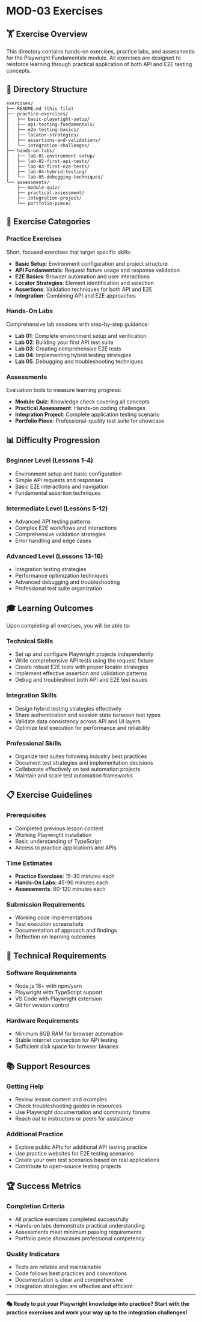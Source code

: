 # MOD-03 Exercises

## 🏋️ Exercise Overview

This directory contains hands-on exercises, practice labs, and assessments for the Playwright Fundamentals module. All exercises are designed to reinforce learning through practical application of both API and E2E testing concepts.

## 📁 Directory Structure

```
exercises/
├── README.md (this file)
├── practice-exercises/
│   ├── basic-playwright-setup/
│   ├── api-testing-fundamentals/
│   ├── e2e-testing-basics/
│   ├── locator-strategies/
│   ├── assertions-and-validations/
│   └── integration-challenges/
├── hands-on-labs/
│   ├── lab-01-environment-setup/
│   ├── lab-02-first-api-tests/
│   ├── lab-03-first-e2e-tests/
│   ├── lab-04-hybrid-testing/
│   └── lab-05-debugging-techniques/
└── assessments/
    ├── module-quiz/
    ├── practical-assessment/
    ├── integration-project/
    └── portfolio-piece/
```

## 🎯 Exercise Categories

### **Practice Exercises**
Short, focused exercises that target specific skills:
- **Basic Setup**: Environment configuration and project structure
- **API Fundamentals**: Request fixture usage and response validation
- **E2E Basics**: Browser automation and user interactions
- **Locator Strategies**: Element identification and selection
- **Assertions**: Validation techniques for both API and E2E
- **Integration**: Combining API and E2E approaches

### **Hands-On Labs**
Comprehensive lab sessions with step-by-step guidance:
- **Lab 01**: Complete environment setup and verification
- **Lab 02**: Building your first API test suite
- **Lab 03**: Creating comprehensive E2E tests
- **Lab 04**: Implementing hybrid testing strategies
- **Lab 05**: Debugging and troubleshooting techniques

### **Assessments**
Evaluation tools to measure learning progress:
- **Module Quiz**: Knowledge check covering all concepts
- **Practical Assessment**: Hands-on coding challenges
- **Integration Project**: Complete application testing scenario
- **Portfolio Piece**: Professional-quality test suite for showcase

## 📊 Difficulty Progression

### **Beginner Level (Lessons 1-4)**
- Environment setup and basic configuration
- Simple API requests and responses
- Basic E2E interactions and navigation
- Fundamental assertion techniques

### **Intermediate Level (Lessons 5-12)**
- Advanced API testing patterns
- Complex E2E workflows and interactions
- Comprehensive validation strategies
- Error handling and edge cases

### **Advanced Level (Lessons 13-16)**
- Integration testing strategies
- Performance optimization techniques
- Advanced debugging and troubleshooting
- Professional test suite organization

## 🎓 Learning Outcomes

Upon completing all exercises, you will be able to:

### **Technical Skills**
- Set up and configure Playwright projects independently
- Write comprehensive API tests using the request fixture
- Create robust E2E tests with proper locator strategies
- Implement effective assertion and validation patterns
- Debug and troubleshoot both API and E2E test issues

### **Integration Skills**
- Design hybrid testing strategies effectively
- Share authentication and session state between test types
- Validate data consistency across API and UI layers
- Optimize test execution for performance and reliability

### **Professional Skills**
- Organize test suites following industry best practices
- Document test strategies and implementation decisions
- Collaborate effectively on test automation projects
- Maintain and scale test automation frameworks

## 📋 Exercise Guidelines

### **Prerequisites**
- Completed previous lesson content
- Working Playwright installation
- Basic understanding of TypeScript
- Access to practice applications and APIs

### **Time Estimates**
- **Practice Exercises**: 15-30 minutes each
- **Hands-On Labs**: 45-90 minutes each
- **Assessments**: 60-120 minutes each

### **Submission Requirements**
- Working code implementations
- Test execution screenshots
- Documentation of approach and findings
- Reflection on learning outcomes

## 🔧 Technical Requirements

### **Software Requirements**
- Node.js 18+ with npm/yarn
- Playwright with TypeScript support
- VS Code with Playwright extension
- Git for version control

### **Hardware Requirements**
- Minimum 8GB RAM for browser automation
- Stable internet connection for API testing
- Sufficient disk space for browser binaries

## 📚 Support Resources

### **Getting Help**
- Review lesson content and examples
- Check troubleshooting guides in resources
- Use Playwright documentation and community forums
- Reach out to instructors or peers for assistance

### **Additional Practice**
- Explore public APIs for additional API testing practice
- Use practice websites for E2E testing scenarios
- Create your own test scenarios based on real applications
- Contribute to open-source testing projects

## 🏆 Success Metrics

### **Completion Criteria**
- All practice exercises completed successfully
- Hands-on labs demonstrate practical understanding
- Assessments meet minimum passing requirements
- Portfolio piece showcases professional competency

### **Quality Indicators**
- Tests are reliable and maintainable
- Code follows best practices and conventions
- Documentation is clear and comprehensive
- Integration strategies are effective and efficient

---

**🎭 Ready to put your Playwright knowledge into practice? Start with the practice exercises and work your way up to the integration challenges!**